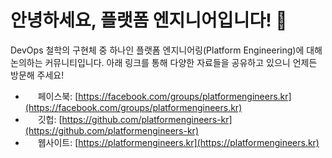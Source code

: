 # 안녕하세요, 플랫폼 엔지니어입니다! 👋 #

DevOps 철학의 구현체 중 하나인 플랫폼 엔지니어링(Platform Engineering)에 대해 논의하는 커뮤니티입니다. 아래 링크를 통해 다양한 자료들을 공유하고 있으니 언제든 방문해 주세요!

* <img height="16" width="16" src="https://cdn.simpleicons.org/facebook/1877F2" /> 페이스북: [https://facebook.com/groups/platformengineers.kr](https://facebook.com/groups/platformengineers.kr)
* <img height="16" width="16" src="https://cdn.simpleicons.org/github/181717" /> 깃헙: [https://github.com/platformengineers-kr](https://github.com/platformengineers-kr)
* <img height="16" width="16" src="https://cdn.simpleicons.org/github/181717" /> 웹사이트: [https://platformengineers.kr](https://platformengineers.kr)
